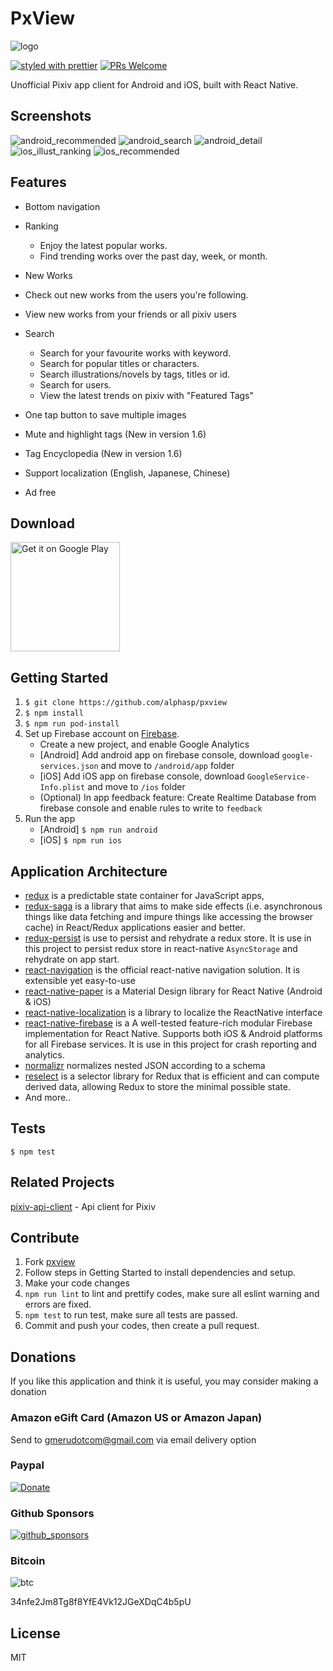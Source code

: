 # PxView
![logo](./src/images/logo.png)

[![styled with prettier](https://img.shields.io/badge/styled_with-prettier-ff69b4.svg)](https://github.com/prettier/prettier)
[![PRs Welcome](https://img.shields.io/badge/PRs-welcome-brightgreen.svg)](https://github.com/alphasp/pxview/pulls)

Unofficial Pixiv app client for Android and iOS, built with React Native.


## Screenshots
![android_recommended](./screenshots/android/1.png)
![android_search](./screenshots/android/2.png)
![android_detail](./screenshots/android/3.png)
![ios_illust_ranking](./screenshots/ios/1.png)
![ios_recommended](./screenshots/ios/2.png)

## Features
- Bottom navigation
- Ranking
	- Enjoy the latest popular works.
 	- Find trending works over the past day, week, or month.

- New Works
 - Check out new works from the users you're following.
 - View new works from your friends or all pixiv users

- Search
	- Search for your favourite works with keyword.
 	- Search for popular titles or characters.
 	- Search illustrations/novels by tags, titles or id.
 	- Search for users.
 	- View the latest trends on pixiv with "Featured Tags"
- One tap button to save multiple images
- Mute and highlight tags (New in version 1.6)
- Tag Encyclopedia (New in version 1.6)
- Support localization (English, Japanese, Chinese)
- Ad free



## Download 
<a href='https://play.google.com/store/apps/details?id=com.utopia.pxview&pcampaignid=MKT-Other-global-all-co-prtnr-py-PartBadge-Mar2515-1'><img alt='Get it on Google Play' src='https://play.google.com/intl/en_us/badges/images/generic/en_badge_web_generic.png' width="175" /></a>


## Getting Started
1. `$ git clone https://github.com/alphasp/pxview`
2. `$ npm install`
3. `$ npm run pod-install`
4. Set up Firebase account on [Firebase](https://console.firebase.google.com/). 
	- Create a new project, and enable Google Analytics
	- [Android] Add android app on firebase console, download `google-services.json` and move to `/android/app` folder
	- [iOS] Add iOS app on firebase console, download `GoogleService-Info.plist` and move to `/ios` folder
	- (Optional) In app feedback feature: Create Realtime Database from firebase console and enable rules to write to `feedback`
5.	Run the app
	- [Android] `$ npm run android`
	- [iOS] `$ npm run ios`

## Application Architecture
- [redux](https://github.com/reactjs/redux) is a predictable state container for JavaScript apps, 
- [redux-saga](https://github.com/yelouafi/redux-saga/) is a library that aims to make side effects (i.e. asynchronous things like data fetching and impure things like accessing the browser cache) in React/Redux applications easier and better.
- [redux-persist]() is use to persist and rehydrate a redux store. It is use in this project to persist redux store in react-native `AsyncStorage` and rehydrate on app start.
- [react-navigation](https://github.com/react-community/react-navigation) is the official react-native navigation solution. It is extensible yet easy-to-use
- [react-native-paper](https://github.com/callstack/react-native-paper) is a Material Design library for React Native (Android & iOS)
- [react-native-localization](https://github.com/stefalda/ReactNativeLocalization) is a library to localize the ReactNative interface
- [react-native-firebase](https://github.com/invertase/react-native-firebase) is a A well-tested feature-rich modular Firebase implementation for React Native. Supports both iOS & Android platforms for all Firebase services. It is use in this project for crash reporting and analytics.
- [normalizr](https://github.com/paularmstrong/normalizr) normalizes nested JSON according to a schema
- [reselect](https://github.com/reactjs/reselect) is a selector library for Redux that is efficient and can compute derived data, allowing Redux to store the minimal possible state.
- And more..


## Tests
```
$ npm test
```

## Related Projects
[pixiv-api-client](https://github.com/alphasp/pixiv-api-client) - Api client for Pixiv

## Contribute
1. Fork [pxview](https://github.com/alphasp/pxview)
2. Follow steps in Getting Started to install dependencies and setup.
3. Make your code changes
4. `npm run lint` to lint and prettify codes, make sure all eslint warning and errors are fixed.
5. `npm test` to run test, make sure all tests are passed.
6. Commit and push your codes, then create a pull request.

## Donations
If you like this application and think it is useful, you may consider making a donation

### Amazon eGift Card (Amazon US or Amazon Japan)
Send to gmerudotcom@gmail.com via email delivery option

### Paypal
[![Donate](https://www.paypalobjects.com/en_US/i/btn/btn_donateCC_LG.gif)](https://www.paypal.me/hkkuah)

### Github Sponsors
[![github_sponsors](./donations/github_sponsor.png)](https://github.com/sponsors/alphasp)

### Bitcoin
![btc](./donations/btc.png)

34nfe2Jm8Tg8f8YfE4Vk12JGeXDqC4b5pU


## License

MIT